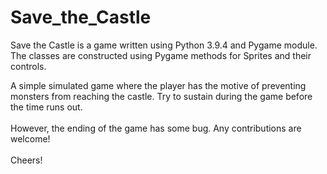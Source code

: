 # Save_the_Castle

Save the Castle is a game written using Python 3.9.4 and Pygame module. The classes are constructed using Pygame methods for Sprites and their controls.

A simple simulated game where the player has the motive of preventing monsters from reaching the castle. Try to sustain during the game before the time runs out.
<br><br>
However, the ending of the game has some bug. Any contributions are welcome!<br><br>
Cheers!
